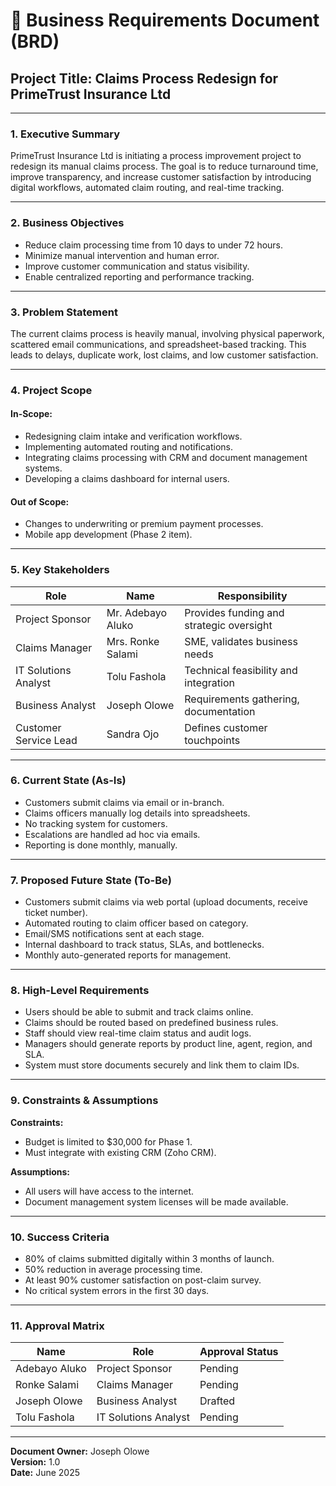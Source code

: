 # 📄 Business Requirements Document (BRD)
## Project Title: Claims Process Redesign for PrimeTrust Insurance Ltd
---

### 1. Executive Summary
PrimeTrust Insurance Ltd is initiating a process improvement project to redesign its manual claims process. The goal is to reduce turnaround time, improve transparency, and increase customer satisfaction by introducing digital workflows, automated claim routing, and real-time tracking.

---

### 2. Business Objectives
- Reduce claim processing time from 10 days to under 72 hours.
- Minimize manual intervention and human error.
- Improve customer communication and status visibility.
- Enable centralized reporting and performance tracking.

---

### 3. Problem Statement
The current claims process is heavily manual, involving physical paperwork, scattered email communications, and spreadsheet-based tracking. This leads to delays, duplicate work, lost claims, and low customer satisfaction.

---

### 4. Project Scope
#### In-Scope:
- Redesigning claim intake and verification workflows.
- Implementing automated routing and notifications.
- Integrating claims processing with CRM and document management systems.
- Developing a claims dashboard for internal users.

#### Out of Scope:
- Changes to underwriting or premium payment processes.
- Mobile app development (Phase 2 item).

---

### 5. Key Stakeholders
| Role                  | Name               | Responsibility                     |
|-----------------------|--------------------|-------------------------------------|
| Project Sponsor       | Mr. Adebayo Aluko | Provides funding and strategic oversight |
| Claims Manager        | Mrs. Ronke Salami  | SME, validates business needs       |
| IT Solutions Analyst  | Tolu Fashola       | Technical feasibility and integration |
| Business Analyst      | Joseph Olowe       | Requirements gathering, documentation |
| Customer Service Lead | Sandra Ojo         | Defines customer touchpoints       |

---

### 6. Current State (As-Is)
- Customers submit claims via email or in-branch.
- Claims officers manually log details into spreadsheets.
- No tracking system for customers.
- Escalations are handled ad hoc via emails.
- Reporting is done monthly, manually.

---

### 7. Proposed Future State (To-Be)
- Customers submit claims via web portal (upload documents, receive ticket number).
- Automated routing to claim officer based on category.
- Email/SMS notifications sent at each stage.
- Internal dashboard to track status, SLAs, and bottlenecks.
- Monthly auto-generated reports for management.

---

### 8. High-Level Requirements
- Users should be able to submit and track claims online.
- Claims should be routed based on predefined business rules.
- Staff should view real-time claim status and audit logs.
- Managers should generate reports by product line, agent, region, and SLA.
- System must store documents securely and link them to claim IDs.

---

### 9. Constraints & Assumptions
**Constraints:**
- Budget is limited to $30,000 for Phase 1.
- Must integrate with existing CRM (Zoho CRM).

**Assumptions:**
- All users will have access to the internet.
- Document management system licenses will be made available.

---

### 10. Success Criteria
- 80% of claims submitted digitally within 3 months of launch.
- 50% reduction in average processing time.
- At least 90% customer satisfaction on post-claim survey.
- No critical system errors in the first 30 days.

---

### 11. Approval Matrix
| Name               | Role                | Approval Status |
|--------------------|---------------------|------------------|
| Adebayo Aluko      | Project Sponsor     | Pending          |
| Ronke Salami       | Claims Manager      | Pending          |
| Joseph Olowe       | Business Analyst    | Drafted          |
| Tolu Fashola       | IT Solutions Analyst| Pending          |

---

**Document Owner:** Joseph Olowe  
**Version:** 1.0  
**Date:** June 2025

